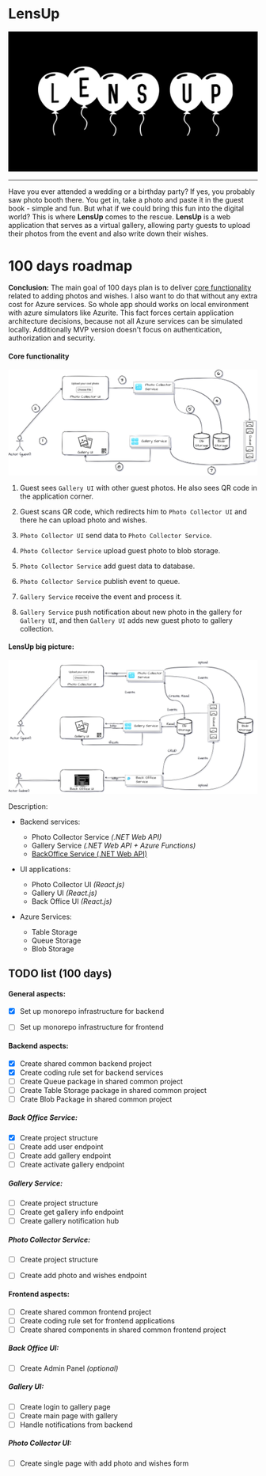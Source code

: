 # LensUp
![lens-up-logo](/docs/lens-up-logo.png)

---

Have you ever attended a wedding or a birthday party? If yes, you probably saw photo booth there. You get in, take a photo and paste it in the guest book - simple and fun. But what if we could bring this fun into the digital world? This is where **LensUp** comes to the rescue. **LensUp** is a web application that serves as a virtual gallery, allowing party guests to upload their photos from the event and also write down their wishes.

# 100 days roadmap

**Conclusion:** The main goal of 100 days plan is to deliver [core functionality](#core-functionality) related to adding photos and wishes. I also want to do that without any extra cost for Azure services. So whole app should works on local environment with azure simulators like Azurite. This fact forces certain application architecture decisions, because not all Azure services can be simulated locally. Additionally MVP version doesn't focus on authentication, authorization and security.

#### Core functionality

![lens-up-core-func](/docs/lens-up-core-func.svg)

1. Guest sees `Gallery UI` with other guest photos. He also sees QR code in the application corner.

2. Guest scans QR code, which redirects him to `Photo Collector UI` and there he can upload photo and wishes.

3. `Photo Collector UI` send data to `Photo Collector Service`.

4. `Photo Collector Service` upload guest photo to blob storage.

5. `Photo Collector Service` add guest data to database.

6. `Photo Collector Service` publish event to queue.

7. `Gallery Service` receive the event and process it.

8. `Gallery Service` push notification about new photo in the gallery for `Gallery UI`, and then `Gallery UI` adds new guest photo to gallery collection.




#### LensUp big picture:

![lens-up-big-picture](/docs/lens-up-big-picture.svg)



Description:

- Backend services:

  - Photo Collector Service *(.NET Web API)*
  - Gallery Service *(.NET Web API + Azure Functions)*
  - [BackOffice Service (.NET Web API)](backend-services/back-office-service) 

- UI applications:

  - Photo Collector UI *(React.js)*
  - Gallery UI *(React.js)*
  - Back Office UI *(React.js)*

- Azure Services:

  - Table Storage
  - Queue Storage
  - Blob Storage

  

## TODO list (100 days)

#### General aspects:

- [x] Set up monorepo infrastructure for backend
- [ ] Set up monorepo infrastructure for frontend 



#### Backend aspects:

- [x] Create shared common backend project
- [x] Create coding rule set for backend services
- [ ] Create Queue package in shared common project
- [ ] Create Table Storage package in shared common project
- [ ] Crate Blob Package in shared common project

##### Back Office Service:

- [x] Create project structure
- [ ] Create add user endpoint
- [ ] Create add gallery endpoint
- [ ] Create activate gallery endpoint

##### Gallery Service:

- [ ] Create project structure
- [ ] Create get gallery info endpoint
- [ ] Create gallery notification hub

##### Photo Collector Service:

- [ ] Create project structure
- [ ] Create add photo and wishes endpoint



#### Frontend aspects: 

- [ ] Create shared common frontend project
- [ ] Create coding rule set for frontend applications
- [ ] Create shared components in shared common frontend project

##### Back Office UI:

- [ ] Create Admin Panel *(optional)*

##### Gallery UI:

- [ ] Create login to gallery page
- [ ] Create main page with gallery
- [ ] Handle notifications from backend

##### Photo Collector UI:

- [ ] Create single page with add photo and wishes form
